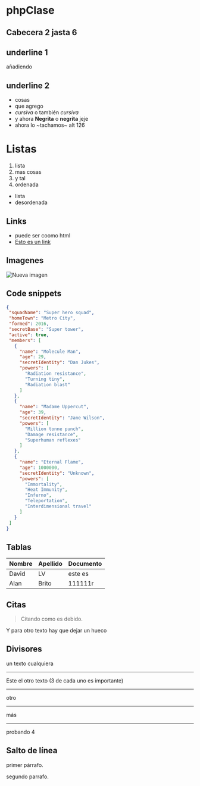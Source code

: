 # phpClase
## Cabecera 2 jasta 6

underline 1
------
añadiendo

underline 2
----
- cosas 
- que agrego
- *cursiva* o también _cursiva_
- y ahora **Negrita** o __negrita__ jeje
- ahora lo ~tachamos~ alt 126

# Listas
1. lista
2. mas cosas
3. y tal
3. ordenada
- lista
- desordenada
 ## Links
 - puede ser coomo html
 - [Esto es un link](http://www.google.es)
 
 ## Imagenes
 
 ![Nueva imagen](https://th.bing.com/th/id/OIP.Z9C-igAIAm3DGA_9ETttKQHaBl?pid=ImgDet&rs=1)
 
 ## Code snippets 
 
 ```JSON
 {
  "squadName": "Super hero squad",
  "homeTown": "Metro City",
  "formed": 2016,
  "secretBase": "Super tower",
  "active": true,
  "members": [
    {
      "name": "Molecule Man",
      "age": 29,
      "secretIdentity": "Dan Jukes",
      "powers": [
        "Radiation resistance",
        "Turning tiny",
        "Radiation blast"
      ]
    },
    {
      "name": "Madame Uppercut",
      "age": 39,
      "secretIdentity": "Jane Wilson",
      "powers": [
        "Million tonne punch",
        "Damage resistance",
        "Superhuman reflexes"
      ]
    },
    {
      "name": "Eternal Flame",
      "age": 1000000,
      "secretIdentity": "Unknown",
      "powers": [
        "Immortality",
        "Heat Immunity",
        "Inferno",
        "Teleportation",
        "Interdimensional travel"
      ]
    }
  ]
}
  ```
  ## Tablas
  | Nombre | Apellido | Documento |
   | --- | --- | --- |
   |David|LV|este es|
   |Alan | Brito | 111111r|
   
   ## Citas
   > Citando como es debido.
   
   Y para otro texto hay que dejar un hueco
   
   ## Divisores
   un texto cualquiera
   
   ---
   Este el otro texto (3 de cada uno es importante)
   
   ***
   
   otro
   
   ____
   
   más
   
   ----
   
   probando 4
   
   ## Salto de línea
   primer párrafo.
   
   segundo parrafo.
   
  
